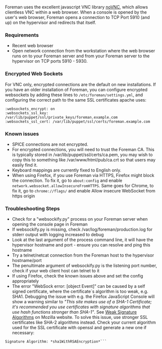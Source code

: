 Foreman uses the excellent javascript VNC library [noVNC](https://kanaka.github.com/noVNC/noVNC/vnc.html), which allows clientless VNC within a web browser. When a console is opened by the user's web browser, Foreman opens a connection to TCP Port 5910 (and up) on the hypervisor and redirects that itself.

### Requirements

* Recent web browser
* Open network connection from the workstation where the web browser runs on to your Foreman server and from your Foreman server to the hypervisor on TCP ports 5910 - 5930.


### Encrypted Web Sockets

For VNC only, encrypted connections are the default on new installations.  If you have an older installation of Foreman, you can configure encrypted websockets by adding these lines to `/etc/foreman/settings.yml`, and configuring the correct path to the same SSL certificates apache uses:


    :websockets_encrypt: on
    :websockets_ssl_key: /var/lib/puppet/ssl/private_keys/foreman.example.com
    :websockets_ssl_cert: /var/lib/puppet/ssl/certs/foreman.example.com

### Known issues

* SPICE connections are not encrypted.
* For encrypted connections, you will need to trust the Foreman CA. This is typically stored in /var/lib/puppet/ssl/certs/ca.pem, you may wish to copy this to something like /var/www/html/pub/ca.crt so that users may easily find it.
* Keyboard mappings are currently fixed to English only.
* When using Firefox, if you use Foreman via HTTPS, Firefox might block the connection. To fix it, go to `about:config` and enable `network.websocket.allowInsecureFromHTTPS`. Same goes for Chrome, to fix it, go to `chrome://flags/` and enable Allow insecure WebSocket from https origin

### Troubleshooting Steps

* Check for a "websockify.py" process on your Foreman server when opening the console page in Foreman
* If websockify.py is missing, check /var/log/foreman/production.log for stderr output with logging increased to debug
* Look at the last argument of the process command line, it will have the hypervisor hostname and port - ensure you can resolve and ping this hostname
* Try a telnet/netcat connection from the Foreman host to the hypervisor hostname/port
* The penultimate argument of websockify.py is the listening port number, check if your web client host can telnet to it
* If using Firefox, check the known issues above and set the config appropriately
* The error "WebSock error: [object Event]" can be caused by a self signed certificate, where the certificate`s algorithm is too weak, e.g. SHA1.
Debugging the issue with e.g. the Firefox JavaScript Console will show a warning similar to *"This site makes use of a SHA-1 Certificate; it's recommended you use certificates with signature algorithms that use hash functions stronger than SHA-1"*. See [Weak Signature Algorithms](https://developer.mozilla.org/docs/Security/Weak_Signature_Algorithm) on Mozilla website. 
To solve this issue, use stronger SSL certificates like SHA-2 algorithms instead.
Check your current algorithm used for the SSL certificate with openssl and generate a new one if necessary:
```# openssl x509 -in /etc/ssl/certs/foreman.domain.tld.crt -text -noout |grep Algorithm
Signature Algorithm: *sha1WithRSAEncryption*```
